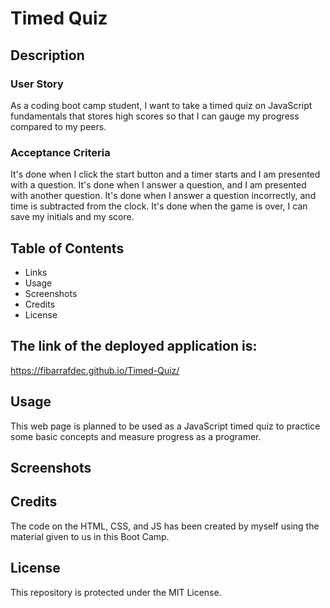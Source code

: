 # Timed Quiz

## Description

### User Story

As a coding boot camp student, I want to take a timed quiz on JavaScript fundamentals that stores high scores so that I can gauge my progress compared to my peers.


### Acceptance Criteria

It's done when I click the start button and a timer starts and I am presented with a question.
It's done when I answer a question, and I am presented with another question.
It's done when I answer a question incorrectly, and time is subtracted from the clock.
It's done when the game is over, I can save my initials and my score.  


## Table of Contents 

- Links
- Usage
- Screenshots
- Credits
- License
  

## The link of the deployed application is:

https://fibarrafdec.github.io/Timed-Quiz/


## Usage

This web page is planned to be used as a JavaScript timed quiz to practice some basic concepts and measure progress as a programer.


## Screenshots




## Credits

The code on the HTML, CSS, and JS has been created by myself using the material given to us in this Boot Camp.


## License

This repository is protected under the MIT License.

